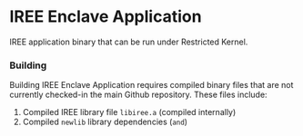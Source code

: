 # IREE Enclave Application

IREE application binary that can be run under Restricted Kernel.

### Building

Building IREE Enclave Application requires compiled binary files that are not
currently checked-in the main Github repository. These files include:

1. Compiled IREE library file `libiree.a` (compiled internally)
2. Compiled `newlib` library dependencies (`` and ``)
